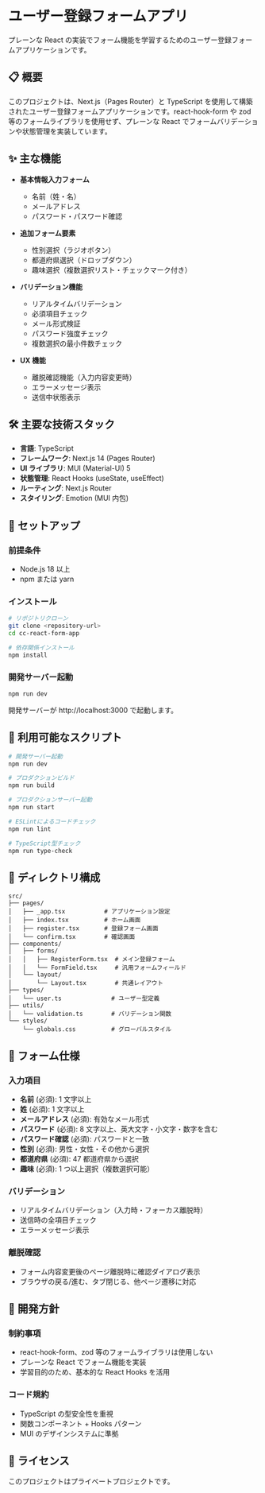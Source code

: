 # ユーザー登録フォームアプリ

プレーンな React の実装でフォーム機能を学習するためのユーザー登録フォームアプリケーションです。

## 📋 概要

このプロジェクトは、Next.js（Pages Router）と TypeScript を使用して構築されたユーザー登録フォームアプリケーションです。react-hook-form や zod 等のフォームライブラリを使用せず、プレーンな React でフォームバリデーションや状態管理を実装しています。

## ✨ 主な機能

- **基本情報入力フォーム**
  - 名前（姓・名）
  - メールアドレス
  - パスワード・パスワード確認
- **追加フォーム要素**

  - 性別選択（ラジオボタン）
  - 都道府県選択（ドロップダウン）
  - 趣味選択（複数選択リスト・チェックマーク付き）

- **バリデーション機能**

  - リアルタイムバリデーション
  - 必須項目チェック
  - メール形式検証
  - パスワード強度チェック
  - 複数選択の最小件数チェック

- **UX 機能**
  - 離脱確認機能（入力内容変更時）
  - エラーメッセージ表示
  - 送信中状態表示

## 🛠 主要な技術スタック

- **言語**: TypeScript
- **フレームワーク**: Next.js 14 (Pages Router)
- **UI ライブラリ**: MUI (Material-UI) 5
- **状態管理**: React Hooks (useState, useEffect)
- **ルーティング**: Next.js Router
- **スタイリング**: Emotion (MUI 内包)

## 🚀 セットアップ

### 前提条件

- Node.js 18 以上
- npm または yarn

### インストール

```bash
# リポジトリクローン
git clone <repository-url>
cd cc-react-form-app

# 依存関係インストール
npm install
```

### 開発サーバー起動

```bash
npm run dev
```

開発サーバーが http://localhost:3000 で起動します。

## 📝 利用可能なスクリプト

```bash
# 開発サーバー起動
npm run dev

# プロダクションビルド
npm run build

# プロダクションサーバー起動
npm run start

# ESLintによるコードチェック
npm run lint

# TypeScript型チェック
npm run type-check
```

## 📁 ディレクトリ構成

```
src/
├── pages/
│   ├── _app.tsx           # アプリケーション設定
│   ├── index.tsx          # ホーム画面
│   ├── register.tsx       # 登録フォーム画面
│   └── confirm.tsx        # 確認画面
├── components/
│   ├── forms/
│   │   ├── RegisterForm.tsx  # メイン登録フォーム
│   │   └── FormField.tsx     # 汎用フォームフィールド
│   └── layout/
│       └── Layout.tsx        # 共通レイアウト
├── types/
│   └── user.ts              # ユーザー型定義
├── utils/
│   └── validation.ts        # バリデーション関数
└── styles/
    └── globals.css          # グローバルスタイル
```

## 🎯 フォーム仕様

### 入力項目

- **名前** (必須): 1 文字以上
- **姓** (必須): 1 文字以上
- **メールアドレス** (必須): 有効なメール形式
- **パスワード** (必須): 8 文字以上、英大文字・小文字・数字を含む
- **パスワード確認** (必須): パスワードと一致
- **性別** (必須): 男性・女性・その他から選択
- **都道府県** (必須): 47 都道府県から選択
- **趣味** (必須): 1 つ以上選択（複数選択可能）

### バリデーション

- リアルタイムバリデーション（入力時・フォーカス離脱時）
- 送信時の全項目チェック
- エラーメッセージ表示

### 離脱確認

- フォーム内容変更後のページ離脱時に確認ダイアログ表示
- ブラウザの戻る/進む、タブ閉じる、他ページ遷移に対応

## 🔧 開発方針

### 制約事項

- react-hook-form、zod 等のフォームライブラリは使用しない
- プレーンな React でフォーム機能を実装
- 学習目的のため、基本的な React Hooks を活用

### コード規約

- TypeScript の型安全性を重視
- 関数コンポーネント + Hooks パターン
- MUI のデザインシステムに準拠

## 📄 ライセンス

このプロジェクトはプライベートプロジェクトです。
